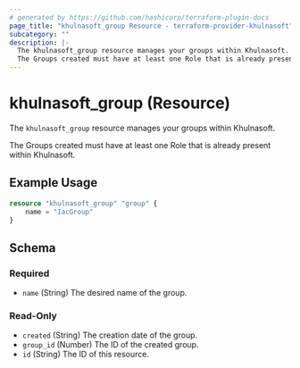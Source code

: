 ```yaml
---
# generated by https://github.com/hashicorp/terraform-plugin-docs
page_title: "khulnasoft_group Resource - terraform-provider-khulnasoft"
subcategory: ""
description: |-
  The khulnasoft_group resource manages your groups within Khulnasoft.
  The Groups created must have at least one Role that is already present within Khulnasoft.
---
```


# khulnasoft_group (Resource)

The `khulnasoft_group` resource manages your groups within Khulnasoft.

The Groups created must have at least one Role that is already present within Khulnasoft.

## Example Usage

```terraform
resource "khulnasoft_group" "group" {
    name = "IacGroup"
}
```

<!-- schema generated by tfplugindocs -->
## Schema

### Required

- `name` (String) The desired name of the group.

### Read-Only

- `created` (String) The creation date of the group.
- `group_id` (Number) The ID of the created group.
- `id` (String) The ID of this resource.


